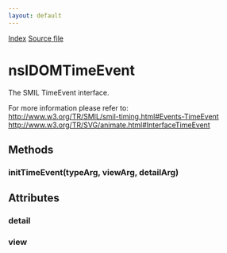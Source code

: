 ```yaml
---
layout: default
---
```

<div id='links'><a href="../index.html">Index</a>
<a href="http://dxr.mozilla.org/mozilla-central/source/dom/interfaces/smil/nsIDOMTimeEvent.idl">Source file</a>
</div>

# nsIDOMTimeEvent #
  
The SMIL TimeEvent interface.  
  
For more information please refer to:  
http://www.w3.org/TR/SMIL/smil-timing.html#Events-TimeEvent  
http://www.w3.org/TR/SVG/animate.html#InterfaceTimeEvent  
  

## Methods ##

### initTimeEvent(typeArg, viewArg, detailArg) ###

## Attributes ##

### detail ###

### view ###
